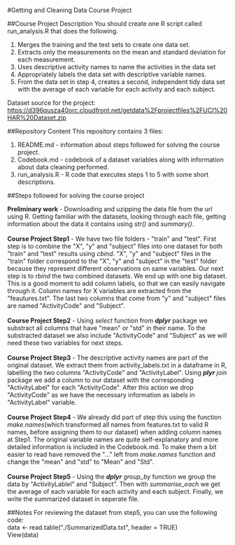 #Getting and Cleaning Data Course Project

##Course Project Description
 You should create one R script called run_analysis.R that does the following. 

  1. Merges the training and the test sets to create one data set.
  2. Extracts only the measurements on the mean and standard deviation for each measurement. 
  3. Uses descriptive activity names to name the activities in the data set
  4. Appropriately labels the data set with descriptive variable names. 
  5. From the data set in step 4, creates a second, independent tidy data set with the average of each variable for each activity and each subject.
 
Dataset source for the project:<br>
https://d396qusza40orc.cloudfront.net/getdata%2Fprojectfiles%2FUCI%20HAR%20Dataset.zip 

##Repository Content
This repository contains 3 files:<br>
1. README.md - information about steps followed for solving the course project.<br>
2. Codebook.md - codebook of a dataset variables along with information about data cleaning performed. <br>
3. run_analysis.R - R code that executes steps 1 to 5 with some short descriptions.<br>

##Steps followed for solving the course project

<b>Preliminary work</b> - Downloading and uzipping the data file from the url using R. Getting familiar with the datasets, looking through each file, getting information about the data it contains using <i>str()</i> and <i>summary()</i>.<br><br>
<b>Course Project Step1</b> - We have two file folders - "train" and "test". First step is to combine the "X", "y" and "subject" files into one dataset for both "train" and "test" results using <i>cbind</i>. "X", "y" and "subject" files in the "train" folder correspond to the "X", "y" and "subject" in the "test" folder because they represent different observations on same variables. Our next step is to <i>rbind</i> the two combined datasets. We end up with one big dataset. This is a good moment to add column labels, so that we can easily navigate through it. Column names for X variables are extracted from the "feautures.txt". The last two columns that come from "y" and "subject" files are named "ActivityCode" and "Subject".<br><br>
<b>Course Project Step2</b> - Using <i>select</i> function from <i><b>dplyr</b></i> package we substract all columns that have "mean" or "std" in their name. To the substracted dataset we also include "ActivityCode" and "Subject" as we will need these two variables for next steps.<br><br>
<b>Course Project Step3</b> - The descriptive activity names are part of the original dataset. We extract them from activity_labels.txt in a dataframe in R, labelling the two columns "ActivityCode" and "ActivityLabel". Using <i><b>plyr</i></b> <i>join</i> package we add a column to our dataset with the corresponding "ActivityLabel" for each "ActivityCode". After this action we drop "ActivityCode" as we have the necessary information as labels in "ActivityLabel" variable. <br><br> 
<b>Course Project Step4</b> -  We already did part of step this using the function <i>make.names</i>(which transformed all names from features.txt to valid R names, before assigning them to our dataset) when adding column names at Step1. The original variable names are quite self-explanatory and more detailed information is included in the Codebook.md. To make them a bit easier to read have removed the "..." left from <i>make.names</i> function and change the "mean" and "std" to "Mean" and "Std". <br><br>
<b>Course Project Step5</b> - Using the <i><b>dplyr</i></b> <i>group_by</i> function we group the data by "ActivityLablel" and "Subject". Then with <i>summarise_each</i> we get the average of each variable for each activity and each subject. Finally, we write the summarized dataset in seperate file.

##Notes
For reviewing the dataset from step5, you can use the following code:<br>
data <- read.table("./SummarizedData.txt", header = TRUE) <br>
View(data)

